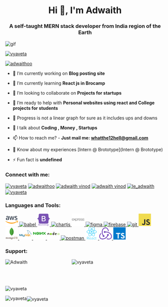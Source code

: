 

<h1 align="center">Hi 👋, I'm Adwaith</h1>
<h3 align="center">A self-taught MERN stack developer from India region of the Earth</h3>

<img align='center' width='350' src='https://media.tenor.com/-UygBh3nnfEAAAAC/coding.gif' alt='gif' />

<p align="left"> <a href="https://github.com/ryo-ma/github-profile-trophy"><img src="https://github-profile-trophy.vercel.app/?username=vyaveta" alt="vyaveta" /></a> </p>

<p align="left"> <a href="https://twitter.com/adwaithoo" target="_blank"><img src="https://img.shields.io/twitter/follow/adwaithoo?logo=twitter&style=for-the-badge" alt="adwaithoo" /></a> </p>

- 🔭 I’m currently working on **Blog posting site**

- 🌱 I’m currently learning **React js in Brocamp**

- 👯 I’m looking to collaborate on **Projects for startups**

- 🤝 I’m ready to help with **Personal websites using react and College projects for students**

- 📝 Progress is not a linear graph for sure as it includes ups and downs

- 💬 I talk about **Coding , Money , Startups**

- 📫 How to reach me? - **Just mail me: whatthe12hell@gmail.com**

- 📄 Know about my experiences [Intern @ Brototype](Intern @ Brototype)

- ⚡ Fun fact is **undefined**

<h3 align="left">Connect with me:</h3>
<p align="left">
<a href="https://codepen.io/vyaveta" target="_blank"><img align="center" src="https://raw.githubusercontent.com/rahuldkjain/github-profile-readme-generator/master/src/images/icons/Social/codepen.svg" alt="vyaveta" height="30" width="40" /></a>
<a href="https://twitter.com/adwaithoo" target="_blank"><img align="center" src="https://raw.githubusercontent.com/rahuldkjain/github-profile-readme-generator/master/src/images/icons/Social/twitter.svg" alt="adwaithoo" height="30" width="40" /></a>
<a href="https://linkedin.com/in/adwaith vinod" target="_blank"><img align="center" src="https://raw.githubusercontent.com/rahuldkjain/github-profile-readme-generator/master/src/images/icons/Social/linked-in-alt.svg" alt="adwaith vinod" height="30" width="40" /></a>
<a href="https://fb.com/adwaith vinod" target="_blank"><img align="center" src="https://raw.githubusercontent.com/rahuldkjain/github-profile-readme-generator/master/src/images/icons/Social/facebook.svg" alt="adwaith vinod" height="30" width="40" /></a>
<a href="https://instagram.com/le_adwaith" target="_blank"><img align="center" src="https://raw.githubusercontent.com/rahuldkjain/github-profile-readme-generator/master/src/images/icons/Social/instagram.svg" alt="le_adwaith" height="30" width="40" /></a>
<a href="https://www.leetcode.com/vyaveta" target="_blank"><img align="center" src="https://raw.githubusercontent.com/rahuldkjain/github-profile-readme-generator/master/src/images/icons/Social/leet-code.svg" alt="vyaveta" height="30" width="40" /></a>
</p>

<h3 align="left">Languages and Tools:</h3>
<p align="left"> <a href="https://aws.amazon.com" target="_blank" rel="noreferrer"> <img src="https://raw.githubusercontent.com/devicons/devicon/master/icons/amazonwebservices/amazonwebservices-original-wordmark.svg" alt="aws" width="40" height="40"/> </a> <a href="https://babeljs.io/" target="_blank" rel="noreferrer"> <img src="https://www.vectorlogo.zone/logos/babeljs/babeljs-icon.svg" alt="babel" width="40" height="40"/> </a> <a href="https://getbootstrap.com" target="_blank" rel="noreferrer"> <img src="https://raw.githubusercontent.com/devicons/devicon/master/icons/bootstrap/bootstrap-plain-wordmark.svg" alt="bootstrap" width="40" height="40"/> </a> <a href="https://www.chartjs.org" target="_blank" rel="noreferrer"> <img src="https://www.chartjs.org/media/logo-title.svg" alt="chartjs" width="40" height="40"/> </a> <a href="https://expressjs.com" target="_blank" rel="noreferrer"> <img src="https://raw.githubusercontent.com/devicons/devicon/master/icons/express/express-original-wordmark.svg" alt="express" width="40" height="40"/> </a> <a href="https://www.figma.com/" target="_blank" rel="noreferrer"> <img src="https://www.vectorlogo.zone/logos/figma/figma-icon.svg" alt="figma" width="40" height="40"/> </a> <a href="https://firebase.google.com/" target="_blank" rel="noreferrer"> <img src="https://www.vectorlogo.zone/logos/firebase/firebase-icon.svg" alt="firebase" width="40" height="40"/> </a> <a href="https://git-scm.com/" target="_blank" rel="noreferrer"> <img src="https://www.vectorlogo.zone/logos/git-scm/git-scm-icon.svg" alt="git" width="40" height="40"/> </a> <a href="https://developer.mozilla.org/en-US/docs/Web/JavaScript" target="_blank" rel="noreferrer"> <img src="https://raw.githubusercontent.com/devicons/devicon/master/icons/javascript/javascript-original.svg" alt="javascript" width="40" height="40"/> </a> <a href="https://www.mongodb.com/" target="_blank" rel="noreferrer"> <img src="https://raw.githubusercontent.com/devicons/devicon/master/icons/mongodb/mongodb-original-wordmark.svg" alt="mongodb" width="40" height="40"/> </a> <a href="https://www.mysql.com/" target="_blank" rel="noreferrer"> <img src="https://raw.githubusercontent.com/devicons/devicon/master/icons/mysql/mysql-original-wordmark.svg" alt="mysql" width="40" height="40"/> </a> <a href="https://www.nginx.com" target="_blank" rel="noreferrer"> <img src="https://raw.githubusercontent.com/devicons/devicon/master/icons/nginx/nginx-original.svg" alt="nginx" width="40" height="40"/> </a> <a href="https://nodejs.org" target="_blank" rel="noreferrer"> <img src="https://raw.githubusercontent.com/devicons/devicon/master/icons/nodejs/nodejs-original-wordmark.svg" alt="nodejs" width="40" height="40"/> </a> <a href="https://postman.com" target="_blank" rel="noreferrer"> <img src="https://www.vectorlogo.zone/logos/getpostman/getpostman-icon.svg" alt="postman" width="40" height="40"/> </a> <a href="https://reactjs.org/" target="_blank" rel="noreferrer"> <img src="https://raw.githubusercontent.com/devicons/devicon/master/icons/react/react-original-wordmark.svg" alt="react" width="40" height="40"/> </a> <a href="https://redux.js.org" target="_blank" rel="noreferrer"> <img src="https://raw.githubusercontent.com/devicons/devicon/master/icons/redux/redux-original.svg" alt="redux" width="40" height="40"/> </a> <a href="https://www.typescriptlang.org/" target="_blank" rel="noreferrer"> <img src="https://raw.githubusercontent.com/devicons/devicon/master/icons/typescript/typescript-original.svg" alt="typescript" width="40" height="40"/> </a> </p>

<h3 align="left">Support:</h3>
<p><a href="https://www.buymeacoffee.com/vyaveta" target="_blank"> <img align="left" src="https://cdn.buymeacoffee.com/buttons/v2/default-yellow.png" height="50" width="210" alt="Adwaith" /></a><a href="https://ko-fi.com/vyaveta" target="_blank"> <img align="left" src="https://cdn.ko-fi.com/cdn/kofi3.png?v=3" height="50" width="210" alt="vyaveta" /></a></p><br><br><br><br>

<p><img align="center" src="https://github-readme-stats.vercel.app/api/top-langs?username=vyaveta&show_icons=true&locale=en&layout=compact" alt="vyaveta" /></p>

<p><img align="left" src="https://github-readme-stats.vercel.app/api?username=vyaveta&show_icons=true&locale=en" alt="vyaveta" /></p>

<p><img align="center" src="https://github-readme-streak-stats.herokuapp.com/?user=vyaveta&" alt="vyaveta" /></p>
